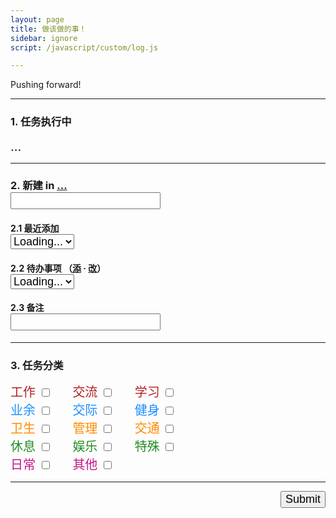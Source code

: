 ```yaml
---
layout: page
title: 做该做的事！
sidebar: ignore
script: /javascript/custom/log.js

---
```


Pushing forward!

---

<form action="https://script.google.com/macros/s/AKfycbxRYZQtTQ3qBQtxU5Q1iMV9_hlgvgALyTyID42IUNfDouFsajfN/exec" method="GET">

<h3><strong>1. 任务执行中</strong></h3>
<div id="log" style="font-size:20px;">...</div>

<hr>

<h3><strong>2. 新建</strong> in
<a href="https://docs.google.com/a/yuz.me/spreadsheets/d/1k6HhhgqxFaCh5VRzfqmkuODzh59lUI7TUpEEzhWUsLw/edit#gid=669333296" id="place">...</a> <span style="color:red;" id="test2"></span>
<br>
<input type="text" name="create" style="font-size:18px;">
</h3>

<h4>2.1 最近添加
<br>
<select name="create" id="recent" style="font-size:18px;">
<option selected value="">Loading...</option>
</select>
</h4>

<h4>2.2 待办事项
（<a href="http://yuz.me/task/">添</a> · <a href="http://yuz.me/d/me/log/">改</a>）
<br>
<select name="todo" id="todo" style="font-size:18px;">
<option selected value="">Loading...</option>
</select>
</h4>

<h4>2.3 备注
<br>
<input type="text" name="comment" style="font-size:18px;">
</h4>

<hr>

<h3><strong>3. 任务分类</strong>
<span style="color:red;" id="test"></span>
</h3>

<div style="font-size:20px;">
<label for="a1" style="color:FireBrick;">工作</label>
<input type="checkbox" id ="a1" name="category" value="工作">
&nbsp;&nbsp;&nbsp;&nbsp;
<label for="a3" style="color:FireBrick;">交流</label>
<input type="checkbox" id ="a3" name="category" value="交流">
&nbsp;&nbsp;&nbsp;&nbsp;
<label for="a2" style="color:FireBrick;">学习</label>
<input type="checkbox" id ="a2" name="category" value="学习">
<br>
<label for="a4" style="color:DodgerBlue;">业余</label>
<input type="checkbox" id ="a4" name="category" value="业余">
&nbsp;&nbsp;&nbsp;&nbsp;
<label for="a5" style="color:DodgerBlue;">交际</label>
<input type="checkbox" id ="a5" name="category" value="交际">
&nbsp;&nbsp;&nbsp;&nbsp;
<label for="a6" style="color:DodgerBlue;">健身</label>
<input type="checkbox" id ="a6" name="category" value="健身">
<br>
<label for="a7" style="color:DarkOrange;">卫生</label>
<input type="checkbox" id ="a7" name="category" value="卫生">
&nbsp;&nbsp;&nbsp;&nbsp;
<label for="a8" style="color:DarkOrange;">管理</label>
<input type="checkbox" id ="a8" name="category" value="管理">
&nbsp;&nbsp;&nbsp;&nbsp;
<label for="a9" style="color:DarkOrange;">交通</label>
<input type="checkbox" id ="a9" name="category" value="交通">
<br>
<label for="A1" style="color:ForestGreen;">休息</label>
<input type="checkbox" id ="A1" name="category" value="休息">
&nbsp;&nbsp;&nbsp;&nbsp;
<label for="A2" style="color:ForestGreen;">娱乐</label>
<input type="checkbox" id ="A2" name="category" value="娱乐">
&nbsp;&nbsp;&nbsp;&nbsp;
<label for="A3" style="color:ForestGreen;">特殊</label>
<input type="checkbox" id ="A3" name="category" value="特殊">
<br>
<label for="A4" style="color:MediumVioletRed;">日常</label>
<input type="checkbox" id ="A4" name="category" value="日常">
&nbsp;&nbsp;&nbsp;&nbsp;
<label for="A5" style="color:MediumVioletRed;">其他</label>
<input type="checkbox" id ="A5" name="category" value="其他">
</div>

<hr>

<p>
<input type="submit" value="Submit" id="submit" style="font-size:18px;float: right;margin-bottom:60px;">
</p>

</form>
